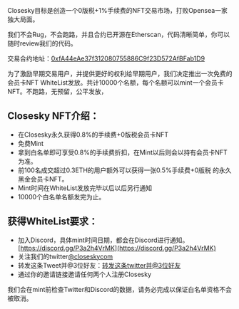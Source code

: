 Closesky目标是创造一个0版税+1%手续费的NFT交易市场，打败Opensea一家独大局面。

我们不会Rug，不会跑路，并且合约已开源在Etherscan，代码清晰简单，你可以随时review我们的代码。

交易合约地址：[0xfA44eAe37f312080755886C9f23D572AfBFab1D9](https://etherscan.io/address/0xfA44eAe37f312080755886C9f23D572AfBFab1D9)

为了激励早期交易用户，并提供更好的权利给早期用户，我们决定推出一次免费的会员卡NFT WhiteList发放。共计10000个名额，每个名额可以mint一个会员卡NFT。不跑路，无预留，公平发放，



## Closesky NFT介绍：

- 在Closesky永久获得0.8%的手续费+0版税会员卡NFT
- 免费Mint
- 拿到白名单即可享受0.8%的手续费折扣，在Mint以后则会以持有会员卡NFT为准。
- 前100名成交超过0.3ETH的用户额外可以获得一张0.5%手续费+0版税 的永久黑金会员卡NFT。
- Mint时间在WhiteList发放完毕以后以后另行通知
- 10000个白名单名额发完为止。

## 获得WhiteList要求：

- 加入Discord，具体mint时间日期，都会在Discord进行通知。[https://discord.gg/P3a2h4VrMK](https://discord.gg/P3a2h4VrMK)
- 关注我们的twitter[@closeskycom](https://twitter.com/closeskycom)
- 转发这条Tweet并@3位好友：[转发这条twitter并@3位好友](https://twitter.com/closeskycom/status/1505893990142717952)
- 通过你的邀请链接邀请任何两个人注册Closesky

我们会在mint前检查Twitter和Discord的数据，请务必完成以保证白名单资格不会被取消。